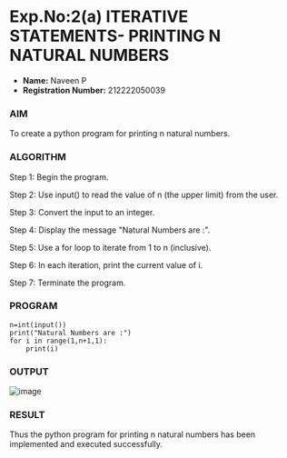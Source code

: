 # Exp.No:2(a)	ITERATIVE STATEMENTS- PRINTING N NATURAL NUMBERS  
- **Name:** Naveen P 
- **Registration Number:** 212222050039


### AIM
To create a python program for printing n natural numbers.
### ALGORITHM

Step 1:	 Begin the program.

Step 2:	 Use input() to read the value of n (the upper limit) from the user.

Step 3:	 Convert the input to an integer.

Step 4:	 Display the message "Natural Numbers are :".

Step 5:	 Use a for loop to iterate from 1 to n (inclusive).

Step 6:	 In each iteration, print the current value of i.

Step 7:	 Terminate the program.


### PROGRAM
```
n=int(input())
print("Natural Numbers are :")
for i in range(1,n+1,1):
    print(i)
```
### OUTPUT
![image](https://github.com/user-attachments/assets/43ae22f0-fa7f-42b0-b99a-11d87aca3aed)

 
### RESULT
Thus the python program for printing n natural numbers has been implemented and executed successfully.

